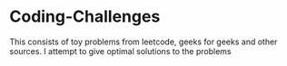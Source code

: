 # Coding-Challenges
This consists of toy problems from leetcode, geeks for geeks and other sources.
I attempt to give optimal solutions to the problems
